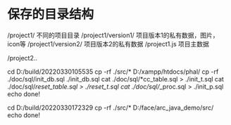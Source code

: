 # 保存的目录结构

/project1/ 不同的项目目录
/project1/version1/ 项目版本1的私有数据，图片，icon等
/project1/version2/ 项目版本2的私有数据
/project1.js 项目主数据

/project2..


cd D:/build/20220330105535
cp -rf ./src/*  D:/xampp/htdocs/phal/
cp -rf ./doc/sql/init_db.sql  ./init_db.sql
cat ./doc/sql/*cc_table.sql > ./init_t.sql
cat ./doc/sql/*reset_table.sql > ./reset_t.sql
cat ./doc/sql/*_proc.sql > ./init_p.sql
echo done!


cd D:/build/20220330172329
cp -rf ./src/*  D:/face/arc_java_demo/src/
echo done!

 